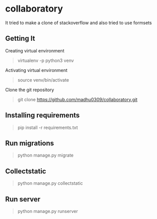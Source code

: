 # collaboratory
It tried to make a clone of stackoverflow and also tried to use formsets
## Getting It 
Creating virtual environment 
> virtualenv -p python3 venv

Activating virtual environment
> source venv/bin/activate

Clone the git repository 
> git clone https://github.com/madhu0309/collaboratory.git

## Installing requirements 
> pip install -r requirements.txt

## Run migrations 
> python manage.py migrate

## Collectstatic
> python manage.py collectstatic

## Run server
> python manage.py runserver

 
